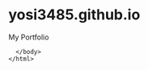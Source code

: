 <html>
      <head>
        <meta charset="UTF-8">
        <title>README.md</title>
      </head>
      <body>
        <h1 id="yosi3485-github-io">yosi3485.github.io</h1>
<p>My Portfolio </p>

      </body>
    </html>
